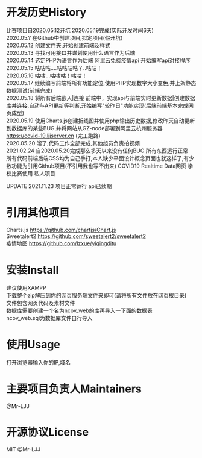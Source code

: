 # 开发历史History
比赛项目自2020.05.12开坑 2020.05.19完成(实际开发时间6天)  
2020.05.?  在Github中创建项目,拟定项目(假开坑)  
2020.05.12 创建文件夹,开始创建前端及样式  
2020.05.13 寻找可用接口并谋划使用什么语言作为后端  
2020.05.14 选定PHP为语言作为后端 阿里云免费疫情api 开始编写api对接程序  
2020.05.15 咕咕咕....咕咕咕咕？..咕咕！  
2020.05.16 咕咕...咕咕咕！咕咕！  
2020.05.17 继续编写前端将所有功能定位,使用PHP实现数字大小变色,并上架静态数据测试(前端完成)  
2020.05.18 将所有后端嵌入|连接 前端中，实现api与前端实时更新数据|创建数据库并连接,自动与API更新等判断,开始编写"较昨日"功能实现(后端前端基本完成网页成型)   
2020.05.19 使用Charts.js创建折线图并使用php输出历史数据,修改昨天自动更新到数据库的某些BUG,并将网站从GZ-node部署到阿里云杭州服务器 https://covid-19.ljjserver.cn (完工跑路)   
2020.05.20 溜了,代码工作全部完成,其他组员负责拍视频  
2021.02.24 自2020.05.20完成那么多天以来没有任何BUG 所有东西运行正常   
所有代码前端后端CSS均为自己手打,本人缺少平面设计概念页面也就这样了,有少数功能为引用Github项目(不引用我也写不出来) 
COVID19 Realtime Data网页 学校比赛使用 私人项目    

UPDATE
2021.11.23 项目正常运行 api已续期
# 引用其他项目   
Charts.js https://github.com/chartjs/Chart.js    
Sweetalert2 https://github.com/sweetalert2/sweetalert2    
疫情地图 https://github.com/lzxue/yiqingditu    
# 安装Install  
建议使用XAMPP   
下载整个zip解压到你的网页服务端文件夹即可(请将所有文件放在网页根目录)   
文件包含网页代码及素材文件     
数据库需要创建一个名为ncov_web的库再导入一下面的数据表   
ncov_web.sql为数据库文件自行导入     
# 使用Usage
打开浏览器输入你的IP,域名
# 主要项目负责人Maintainers
@Mr-LJJ   
# 开源协议License
MIT @Mr-LJJ   
